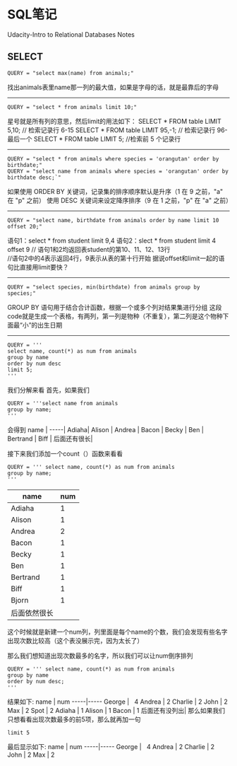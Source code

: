 # SQL笔记
Udacity-Intro to Relational Databases Notes
## SELECT ##

    QUERY = "select max(name) from animals;"
找出animals表里name那一列的最大值，如果是字母的话，就是最靠后的字母


----------


    QUERY = "select * from animals limit 10;"

星号就是所有列的意思，然后limit的用法如下：
SELECT * FROM table LIMIT 5,10;  // 检索记录行 6-15
SELECT * FROM table LIMIT 95,-1; // 检索记录行 96-最后一个
SELECT * FROM table LIMIT 5;     //检索前 5 个记录行


----------


    QUERY = "select * from animals where species = 'orangutan' order by birthdate;"
    QUERY = "select name from animals where species = 'orangutan' order by birthdate desc;`"
如果使用 ORDER BY 关键词，记录集的排序顺序默认是升序（1 在 9 之前，"a" 在 "p" 之前）
使用 DESC 关键词来设定降序排序（9 在 1 之前，"p" 在 "a" 之前）


----------

    QUERY = "select name, birthdate from animals order by name limit 10 offset 20;"
语句1：select * from student limit 9,4
语句2：slect * from student limit 4 offset 9
// 语句1和2均返回表student的第10、11、12、13行  
//语句2中的4表示返回4行，9表示从表的第十行开始
据说offset和limit一起的语句比直接用limit要快？


----------

    QUERY = "select species, min(birthdate) from animals group by species;"
GROUP BY 语句用于结合合计函数，根据一个或多个列对结果集进行分组
这段code就是生成一个表格，有两列，第一列是物种（不重复），第二列是这个物种下面最“小”的出生日期


----------

    QUERY = '''
    select name, count(*) as num from animals
    group by name
    order by num desc
    limit 5;
    '''
我们分解来看
首先，如果我们

    QUERY = '''select name from animals
    group by name;
    '''
会得到
name |
-----|
Adiaha|
Alison |
Andrea |
Bacon |
Becky |
Ben |
Bertrand |
Biff |
后面还有很长|

接下来我们添加一个count（）函数来看看

    QUERY = ''' select name, count(*) as num from animals
    group by name;
    '''
name | num 
-----|-----
Adiaha |   1 
Alison |   1 
Andrea |   2 
Bacon |   1 
Becky |   1 
Ben |   1 
Bertrand |   1 
Biff |   1 
Bjorn |   1 
后面依然很长|

这个时候就是新建一个num列，列里面是每个name的个数，我们会发现有些名字出现次数比较高（这个表没展示完，因为太长了）

那么我们想知道出现次数最多的名字，所以我们可以让num倒序排列

    QUERY = ''' select name, count(*) as num from animals
    group by name
    order by num desc;
    '''
结果如下:
name | num 
-----|-----
George |   4 
Andrea |   2 
Charlie |   2 
John |   2 
Max |   2 
Spot |   2 
Adiaha |   1 
Alison |   1 
Bacon |   1 
后面还有没列出|
那么如果我们只想看看出现次数最多的前5项，那么就再加一句

    limit 5
最后显示如下:
name | num 
-----|-----
George |   4 
Andrea |   2 
Charlie |   2 
John |   2 
Max |   2 
